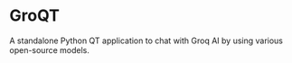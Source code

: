 # GroQT
A standalone Python QT application to chat with Groq AI by using various open-source models.

